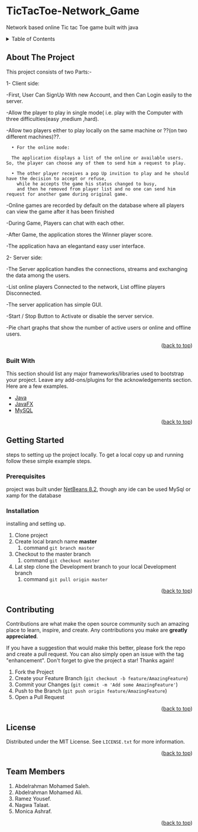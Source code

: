 # TicTacToe-Network_Game
Network based online Tic tac Toe game built with java

<!-- TABLE OF CONTENTS -->
<details>
  <summary>Table of Contents</summary>
  <ol>
    <li>
      <a href="#about-the-project">About The Project</a>
      <ul>
        <li><a href="#built-with">Built With</a></li>
      </ul>
    </li>
    <li>
      <a href="#getting-started">Getting Started</a>
      <ul>
        <li><a href="#prerequisites">Prerequisites</a></li>
        <li><a href="#installation">Installation</a></li>
      </ul>
    </li>
    <li><a href="#usage">Usage</a></li>
    <li><a href="#license">License</a></li>
    <li><a href="#Team-Members">Team Members</a></li>
  </ol>
</details>

<!-- ABOUT THE PROJECT -->
## About The Project

<!-- [![Product Name Screen Shot][product-screenshot]](https://example.com) -->

This project consists of two Parts:-

1- Client side:

 -First, User Can SignUp With new Account, and then Can Login easily to the server. 

 -Allow the player to play in single mode( i.e. play with the Computer with three difficulties(easy ,medium ,hard).
 
 -Allow two players either to play locally on the same machine or  ??(on two different machines)??.
      
      • For the online mode:
      
      The application displays a list of the online or available users. So, the player can choose any of them to send him a request to play.
      
      • The other player receives a pop Up invition to play and he should have the decision to accept or refuse, 
        while he accepts the game his status changed to busy,
        and then he removed from player list and no one can send him request for another game during original game.
  
  
 -Online games are recorded by default on the database where all players can view the game after it has been finished

 -During Game, Players can chat with each other.
 
 -After Game, the application stores the Winner player score.
 
 -The application hava an elegantand easy user interface.

  
2- Server side:
   
   -The Server application handles the connections, streams and exchanging the data among the users.

   -List online players Connected to the network, List offline players Disconnected.
   
   -The server application has simple GUI.
   
   -Start / Stop Button to Activate or disable the server service. 
   
   -Pie chart graphs that show the number of active users or online and offline users.

<p align="right">(<a href="#top">back to top</a>)</p>

### Built With

This section should list any major frameworks/libraries used to bootstrap your project. Leave any add-ons/plugins for the acknowledgements section. Here are a few examples.

* [Java](https://java.com/)
* [JavaFX](https://www.oracle.com/java/technologies/javase/javafx-overview.html)
* [MySQL](https://dev.mysql.com/)

<p align="right">(<a href="#top">back to top</a>)</p>


<!-- GETTING STARTED -->
## Getting Started

steps to setting up the project locally.
To get a local copy up and running follow these simple example steps.

### Prerequisites

project was built under [NetBeans 8.2](https://netbeans-ide.informer.com/8.2/), though any ide can be used
MySql or xamp for the database

### Installation

  installing and setting up.

1. Clone project
2. Create local branch name **master**
   1. command  ```git branch master ```
3. Checkout to the master branch
   1. command ```git checkout master```
4. Lat step clone the Development branch to your local Development branch
   1. command ```git pull origin master```

<p align="right">(<a href="#top">back to top</a>)</p>

<!-- CONTRIBUTING -->
## Contributing

Contributions are what make the open source community such an amazing place to learn, inspire, and create. Any contributions you make are **greatly appreciated**.

If you have a suggestion that would make this better, please fork the repo and create a pull request. You can also simply open an issue with the tag "enhancement".
Don't forget to give the project a star! Thanks again!

1. Fork the Project
2. Create your Feature Branch (`git checkout -b feature/AmazingFeature`)
3. Commit your Changes (`git commit -m 'Add some AmazingFeature'`)
4. Push to the Branch (`git push origin feature/AmazingFeature`)
5. Open a Pull Request

<p align="right">(<a href="#top">back to top</a>)</p>

<!-- LICENSE -->
## License

Distributed under the MIT License. See `LICENSE.txt` for more information.

<p align="right">(<a href="#top">back to top</a>)</p>

<!-- Team Members -->
## Team Members

1. Abdelrahman Mohamed Saleh.
2. Abdelrahman Mohamed Ali.
3. Ramez Yousef.
4. Nagwa Talaat.
5. Monica Ashraf.

<p align="right">(<a href="#top">back to top</a>)</p>
